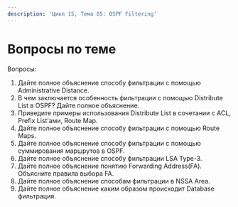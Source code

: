 ```yaml
---
description: 'Цикл 15, Тема 85: OSPF Filtering'
---
```


# Вопросы по теме

Вопросы:

1. Дайте полное объяснение способу фильтрации с помощью Administrative Distance.
2. В чем заключается особенность фильтрации с помощью Distribute List в OSPF? Дайте полное объяснение.
3. Приведите примеры использования Distribute List в сочетании с ACL, Prefix List’ами, Route Map.
4. Дайте полное объяснение способу фильтрации с помощью Route Maps.
5. Дайте полное объяснение способу фильтрации с помощью суммирования маршрутов в OSPF.
6. Дайте полное объяснение способу фильтрации LSA Type-3.
7. Дайте полное объяснение понятию Forwarding Address\(FA\). Объясните правила выбора FA.
8. Дайте полное объяснение способам фильтрации в NSSA Area.
9. Дайте полное объяснение каким образом происходит Database фильтрация.

